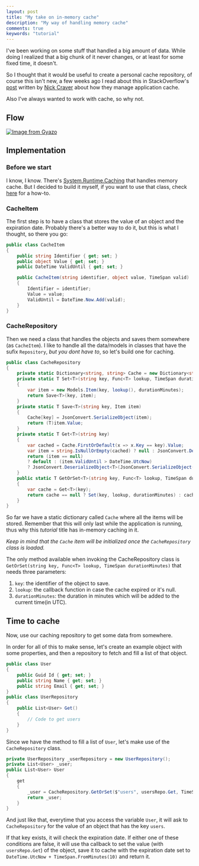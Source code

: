 ```yaml
---
layout: post
title: "My take on in-memory cache"
description: "My way of handling memory cache"
comments: true
keywords: "tutorial"
---
```


I've been working on some stuff that handled a big amount of data. While doing I realized that a big chunk of it never changes, or at least for some fixed time, it doesn't.

So I thought that it would be useful to create a personal cache repository, of course this isn't new, a few weeks ago I read about this in StackOverflow's [post](https://nickcraver.com/blog/2019/08/06/stack-overflow-how-we-do-app-caching/#in-memory--redis-cache) written by [Nick Craver](https://nickcraver.com/) about how they manage application cache.

Also I've always wanted to work with cache, so why not.

## Flow

[![Image from Gyazo](https://i.gyazo.com/830d5a91089c3344c8b406c66ea547b8.png)](https://gyazo.com/830d5a91089c3344c8b406c66ea547b8)

## Implementation

### Before we start

I know, I know. There's [System.Runtime.Caching](https://docs.microsoft.com/en-us/dotnet/api/system.runtime.caching.memorycache?view=netframework-4.8) that handles memory cache. But I decided to build it myself, if you want to use that class, check [here](https://stackoverflow.com/search?q=System.Runtime.Caching) for a how-to.

### CacheItem

The first step is to have a class that stores the value of an object and the expiration date. Probably there's a better way to do it, but this is what I thought, so there you go:

```csharp
public class CacheItem
{
    public string Identifier { get; set; }
    public object Value { get; set; }
    public DateTime ValidUntil { get; set; }

    public CacheItem(string identifier, object value, TimeSpan valid)
    {
        Identifier = identifier;
        Value = value;
        ValidUntil = DateTime.Now.Add(valid);
    }
}
```

### CacheRepository

Then we need a class that handles the objects and saves them somewhere (as `CacheItem`). I like to handle all the data/models in classes that have the sufix `Repository`, *but you dont have to*, so let's build one for caching.

```csharp
public class CacheRepository
{
    private static Dictionary<string, string> Cache = new Dictionary<string, string>();
    private static T Set<T>(string key, Func<T> lookup, TimeSpan durationMinutes)
    {
        var item = new Models.Item(key, lookup(), durationMinutes);
        return Save<T>(key, item);
    }
    private static T Save<T>(string key, Item item)
    {
        Cache[key] = JsonConvert.SerializeObject(item);
        return (T)item.Value;
    }
    private static T Get<T>(string key)
    {
        var cached = Cache.FirstOrDefault(x => x.Key == key).Value;
        var item = string.IsNullOrEmpty(cached) ? null : JsonConvert.DeserializeObject<Item>(cached);
        return (item == null) 
        ? default : (item.ValidUntil > DateTime.UtcNow) 
        ? JsonConvert.DeserializeObject<T>(JsonConvert.SerializeObject(item.Value)) : default;
    }
    public static T GetOrSet<T>(string key, Func<T> lookup, TimeSpan durationMinutes)
    {
        var cache = Get<T>(key);
        return cache == null ? Set(key, lookup, durationMinutes) : cache;
    }
}
```

So far we have a static dictionary called `Cache` where all the items will be stored. Remember that this will only last while the application is running, thus why this *tutorial* title has in-memory caching in it.

*Keep in mind that the `Cache` item will be initialized once the `CacheRepository` class is loadad.*

The only method available when invoking the CacheRepository class is `GetOrSet(string key, Func<T> lookup, TimeSpan durationMinutes)` that needs three parameters:

1. `key`: the identifier of the object to save.
2. `lookup`: the callback function in case the cache expired or it's null.
3. `durationMinutes`: the duration in minutes which will be added to the current time(in UTC).

## Time to cache

Now, use our caching repository to get some data from somewhere. 

In order for all of this to make sense, let's create an example object with some properties, and then a repository to fetch and fill a list of that object.

```csharp
public class User 
{
    public Guid Id { get; set; }
    public string Name { get; set; }
    public string Email { get; set; }
}
public class UserRepository 
{
    public List<User> Get()
    {
        // Code to get users
    }
}
```

Since we have the method to fill a list of `User`, let's make use of the `CacheRepository` class.

```csharp
private UserRepository _userRepository = new UserRepository();
private List<User> _user;
public List<User> User
{
    get
    {
        _user = CacheRepository.GetOrSet($"users", usersRepo.Get, TimeSpan.FromMinutes(10));
        return _user;
    }
}
```

And just like that, everytime that you access the variable `User`, it will ask to `CacheRepository` for the value of an object that has the key `users`.

If that key exists, it will check the expiration date. If either one of these conditions are false, it will use tha callback to set the value (with `usersRepo.Get`) of the object, save it to cache with the expiration date set to `DateTime.UtcNow + TimeSpan.FromMinutes(10)` and return it.

